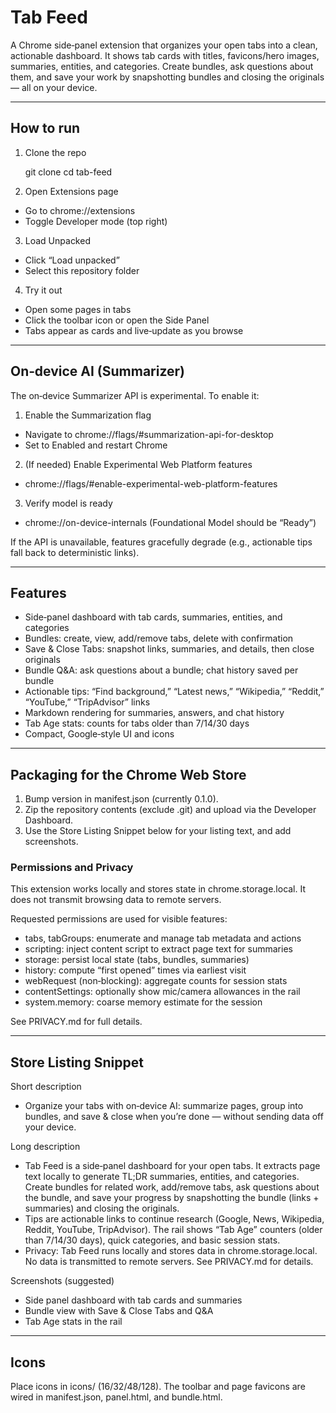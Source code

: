# Tab Feed

A Chrome side‑panel extension that organizes your open tabs into a clean, actionable dashboard. It shows tab cards with titles, favicons/hero images, summaries, entities, and categories. Create bundles, ask questions about them, and save your work by snapshotting bundles and closing the originals — all on your device.

---

## How to run

1. Clone the repo

   git clone <this-repo>
   cd tab-feed

2. Open Extensions page
- Go to chrome://extensions
- Toggle Developer mode (top right)

3. Load Unpacked
- Click “Load unpacked”
- Select this repository folder

4. Try it out
- Open some pages in tabs
- Click the toolbar icon or open the Side Panel
- Tabs appear as cards and live‑update as you browse

---

## On‑device AI (Summarizer)
The on‑device Summarizer API is experimental. To enable it:

1) Enable the Summarization flag
- Navigate to chrome://flags/#summarization-api-for-desktop
- Set to Enabled and restart Chrome

2) (If needed) Enable Experimental Web Platform features
- chrome://flags/#enable-experimental-web-platform-features

3) Verify model is ready
- chrome://on-device-internals (Foundational Model should be “Ready”)

If the API is unavailable, features gracefully degrade (e.g., actionable tips fall back to deterministic links).

---

## Features
- Side‑panel dashboard with tab cards, summaries, entities, and categories
- Bundles: create, view, add/remove tabs, delete with confirmation
- Save & Close Tabs: snapshot links, summaries, and details, then close originals
- Bundle Q&A: ask questions about a bundle; chat history saved per bundle
- Actionable tips: “Find background,” “Latest news,” “Wikipedia,” “Reddit,” “YouTube,” “TripAdvisor” links
- Markdown rendering for summaries, answers, and chat history
- Tab Age stats: counts for tabs older than 7/14/30 days
- Compact, Google‑style UI and icons

---

## Packaging for the Chrome Web Store
1) Bump version in manifest.json (currently 0.1.0).
2) Zip the repository contents (exclude .git) and upload via the Developer Dashboard.
3) Use the Store Listing Snippet below for your listing text, and add screenshots.

### Permissions and Privacy
This extension works locally and stores state in chrome.storage.local. It does not transmit browsing data to remote servers.

Requested permissions are used for visible features:
- tabs, tabGroups: enumerate and manage tab metadata and actions
- scripting: inject content script to extract page text for summaries
- storage: persist local state (tabs, bundles, summaries)
- history: compute “first opened” times via earliest visit
- webRequest (non‑blocking): aggregate counts for session stats
- contentSettings: optionally show mic/camera allowances in the rail
- system.memory: coarse memory estimate for the session

See PRIVACY.md for full details.

---

## Store Listing Snippet

Short description
- Organize your tabs with on‑device AI: summarize pages, group into bundles, and save & close when you’re done — without sending data off your device.

Long description
- Tab Feed is a side‑panel dashboard for your open tabs. It extracts page text locally to generate TL;DR summaries, entities, and categories. Create bundles for related work, add/remove tabs, ask questions about the bundle, and save your progress by snapshotting the bundle (links + summaries) and closing the originals.
- Tips are actionable links to continue research (Google, News, Wikipedia, Reddit, YouTube, TripAdvisor). The rail shows “Tab Age” counters (older than 7/14/30 days), quick categories, and basic session stats.
- Privacy: Tab Feed runs locally and stores data in chrome.storage.local. No data is transmitted to remote servers. See PRIVACY.md for details.

Screenshots (suggested)
- Side panel dashboard with tab cards and summaries
- Bundle view with Save & Close Tabs and Q&A
- Tab Age stats in the rail

---

## Icons
Place icons in icons/ (16/32/48/128). The toolbar and page favicons are wired in manifest.json, panel.html, and bundle.html.

